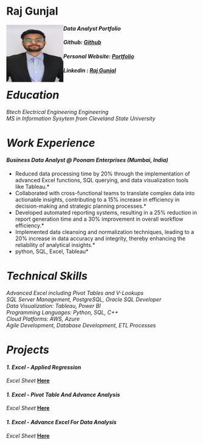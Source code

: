 # Raj Gunjal
<img align ="Left" width="150" height="150" src="https://github.com/raj06091997/Portfolio/blob/main/IMG_4831.JPG">

#### *Data Analyst Portfolio*
#### *Github: [Github](https://github.com/raj06091997/Portfolio)* 
#### *Personal Website: [Portfolio](datascienceportfol.io/RajG)*
#### *Linkedin : [Raj Gunjal](https://www.linkedin.com/in/raj-gunjal-110724138/)* <br />

# *Education* <br/>
*Btech Electrical Engineering Engineering* <br/>
*MS in Information Sysytem from Cleveland State University* <br/>

# *Work Experience* <br/>
#### *Business Data Analyst @ Poonam Enterprises (Mumbai, India)*
*	Reduced data processing time by 20% through the implementation of advanced Excel functions, SQL querying, and data visualization tools like Tableau.* <br/>
*	Collaborated with cross-functional teams to translate complex data into actionable insights, contributing to a 15% increase in efficiency in decision-making and strategic planning processes.* <br/>
*	Developed automated reporting systems, resulting in a 25% reduction in report generation time and a 30% improvement in overall workflow efficiency.* <br/>
*	Implemented data cleansing and normalization techniques, leading to a 20% increase in data accuracy and integrity, thereby enhancing the reliability of analytical insights.* <br/>
* python, SQL, Excel, Tableau* <br/>

# *Technical Skills* <br/>
*Advanced Excel including Pivot Tables and V-Lookups* <br/>
*SQL Server Management, PostgreSQL, Oracle SQL Developer* <br/>
*Data Visualization: Tableau, Power BI* <br/>
*Programming Languages: Python, SQL, C++* <br/>
*Cloud Platforms: AWS, Azure* <br/>
*Agile Development, Database Development, ETL Processes* <br/>

# *Projects* <br/>
#### *1.* *Excel - Applied Regression* 
*Excel Sheet* **[Here](https://github.com/raj06091997/Portfolio/blob/main/Excel_Applied%20Regression.xlsx)** <br/>

#### *1.* *Excel - Pivot Table And Advance Analysis* 
*Excel Sheet* **[Here](https://github.com/raj06091997/Portfolio/blob/main/Excel-%20Piviot%20Tables%20and%20advance%20analysis.xlsx)** <br/>

#### *1.* *Excel - Advance Excel For Data Analysis* 
*Excel Sheet* **[Here](https://github.com/raj06091997/Portfolio/blob/main/Advanced%20Excel%20For%20Data%20Analysis.xlsx)** <br/>
